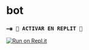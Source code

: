 # bot
### `—◉ 🌌 ACTIVAR EN REPLIT 🌌`

[![Run on Repl.it](https://repl.it/badge/github/MagoInterior/bot)](https://repl.it/github/MagoInterior/bot) 
